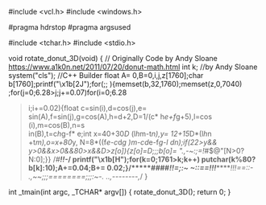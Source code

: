  
#include <vcl.h>
#include <windows.h>
 
#pragma hdrstop
#pragma argsused
 
#include <tchar.h>
#include <stdio.h>
 
void rotate_donut_3D(void)
{   // Originally Code by Andy Sloane https://www.a1k0n.net/2011/07/20/donut-math.html
        int k; //by Andy Sloane
      system("cls"); //C++ Builder
     float A= 0,B=0,i,j,z[1760];char
    b[1760];printf("\x1b[2J");for(;;
  ){memset(b,32,1760);memset(z,0,7040)
  ;for(j=0;6.28>j;j+=0.07)for(i=0;6.28
 >i;i+=0.02){float c=sin(i),d=cos(j),e=
 sin(A),f=sin(j),g=cos(A),h=d+2,D=1/(c*
 h*e+f*g+5),l=cos      (i),m=cos(B),n=s\
in(B),t=c*h*g-f*         e;int x=40+30*D*
(l*h*m-t*n),y=            12+15*D*(l*h*n
+t*m),o=x+80*y,          N=8*((f*e-c*d*g
 )*m-c*d*e-f*g-l        *d*n);if(22>y&&
 y>0&&x>0&&80>x&&D>z[o]){z[o]=D;;;b[o]=
 ".,-~:;=!*#$@"[N>0?N:0];}} /*#****!!-*/
  printf("\x1b[H");for(k=0;1761>k;k++)
   putchar(k%80?b[k]:10);A+=0.04;B+=
      0.02;}/*****####*******!!=;:~
        ~::==!!!**********!!!==::-
          .,~~;;;========;;;:~-.
              ..,--------,*/
}
 
int _tmain(int argc, _TCHAR* argv[])
{
  rotate_donut_3D();
  return 0;
}
